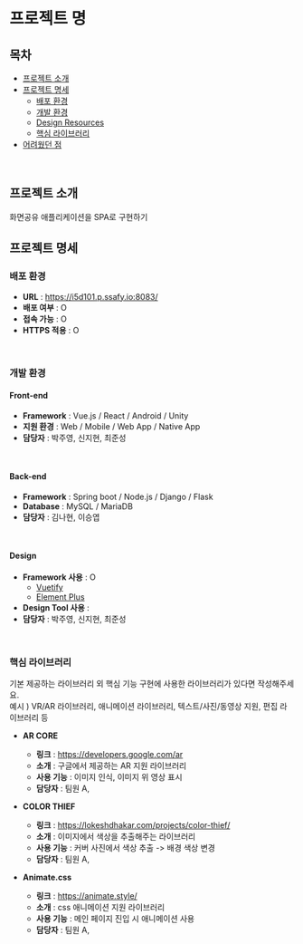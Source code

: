 # 프로젝트 명

## 목차

- [프로젝트 소개](#프로젝트-소개)   
- [프로젝트 명세](#프로젝트-명세)
  - [배포 환경](#배포-환경)
  - [개발 환경](#개발-환경)
  - [Design Resources](#design-resources)
  - [핵심 라이브러리](#핵심-라이브러리)
- [어려웠던 점](#어려웠던-점)
<br>

## 프로젝트 소개
화면공유 애플리케이션을 SPA로 구현하기
<br>

## 프로젝트 명세
<!-- ### 진행 상황
- __FE__
  - __공통(인증 토큰 관리)__
    - 로그인 및 토근 발급 시 토큰 localStorage에 저장(100%)
    - 페이지 진입 시 토큰여부 확인 후 로그인 화면 및 비로그인화면 표시(100%)
    - 공용 Axios 처리(50%)
      - 토큰 존재할 경우 {Authorization: Bearer 토큰값}으로 헤더에 전송(100%)
      - 에러처리(0%)
    - 로그아웃 처리(100%)
  - __로딩 스피너__
    - ~~명세에서 비동기 동작의 응답을 기다려야 하는 경우 로딩 스피너를 사용하라고 되어있었는데, 아직 홈, 검색, 정렬에 대한 구현이 없어 로딩 스피너 구현 못함~~
    - 홈> 방 목록 조회
      - 전체조회(0%)
      - 검색(0%)
      - 정렬(0%)
    - 홈> 방 목록> 방 상세 정보(0%)
    - 지난 회의 이력(0%)
  - __네비게이션(비로그인)__
    - 입력 필드 유효성 체크(100%)
    - 비로그인 상태의 사이드 메뉴는 홈만 표시(100%)
  - __네비게이션(로그인)__
    - 홈(100%)
    - 지난 회의 이력(100%)
    - 로그아웃(100%)
  - __회원가입__
    - 회원가입 버튼(100%)
    - 회원가입 팝업(100%)
  - __로그인__
    - 로그인 버튼(100%)
    - 로그인 팝업(100%)
  - __회원가입/로그인 버튼__
    - 로그인상태에서 회원가입, 로그인 버튼 숨김(100%)

- __BE__
  - __Database__
    - INIT, SQL
      - 초기 Database 테이블 설정(100%)
    - JPA
      - Entity 구현 (100%)
      - Repository 구현(20%)
  - __API__
    - 인증
      - [POST] /auth/login(100%)
    - 유저
      - 회원가입: [POST] /users(100%)
      - 내 프로필: [GET] /users/me(100%)
      - 유저정보: [GET] /users/<string:userId>(100%)
      - 유저정보수정: [PATCH] /users/<string:userId>(100%)
      - 유저정보삭제: [DELETE] /users/<string:userId>(100%) -->

### 배포 환경
- __URL__ : https://i5d101.p.ssafy.io:8083/
- __배포 여부__ : O
- __접속 가능__ : O
- __HTTPS 적용__ : O 
<!-- - __PORT__ : // 3rd Party에서 사용하는 포트가 있다면 기입해주세요. <- 기입 후 해당 주석 삭제 -->
<br>

### 개발 환경
#### Front-end
- __Framework__ : Vue.js / React / Android / Unity
- __지원 환경__ : Web / Mobile / Web App / Native App
- __담당자__ : 박주영, 신지현, 최준성
<br>

#### Back-end
- __Framework__ : Spring boot / Node.js / Django / Flask
- __Database__ : MySQL / MariaDB
- __담당자__ : 김나현, 이승엽
<br>

#### Design
- __Framework 사용__ : O
  - [Vuetify](https://vuetifyjs.com/)
  - [Element Plus](https://element-plus.org/)
- __Design Tool 사용__ : 
- __담당자__ : 박주영, 신지현, 최준성
<br>

<!-- ### Design Resources
__외부 템플릿 또는 에셋__ (이미지 또는 링크 첨부)
- 무료 이미지, 아이콘, 폰트 등은 제외
- [Vue Argon Design System](https://www.creative-tim.com/product/vue-argon-design-system?affiliate_id=116187) (무료)
  - __사용 기능__ : 디자인 전반 적용
- [Vue Black Dashboard Pro](https://www.creative-tim.com/product/vue-black-dashboard-pro?affiliate_id=116187) (유료)
  - __사용 기능__ : 캘린더 컴포넌트 사용
  <br>

__자체 제작 산출물__ (필요시 이미지 또는 설명 첨부)
- LOGO
- CardView
- Button
- Calendar
<br> -->

### 핵심 라이브러리
기본 제공하는 라이브러리 외 핵심 기능 구현에 사용한 라이브러리가 있다면 작성해주세요.   
예시 ) VR/AR 라이브러리, 애니메이션 라이브러리, 텍스트/사진/동영상 지원, 편집 라이브러리 등

- __AR CORE__
  - __링크__ : https://developers.google.com/ar
  - __소개__ : 구글에서 제공하는 AR 지원 라이브러리
  - __사용 기능__ : 이미지 인식, 이미지 위 영상 표시
  - __담당자__ : 팀원 A, 

- __COLOR THIEF__
  - __링크__ : https://lokeshdhakar.com/projects/color-thief/
  - __소개__ : 이미지에서 색상을 추출해주는 라이브러리
  - __사용 기능__ : 커버 사진에서 색상 추출 -> 배경 색상 변경
  - __담당자__ : 팀원 A,

- __Animate.css__
  - __링크__ : https://animate.style/
  - __소개__ : css 애니메이션 지원 라이브러리
  - __사용 기능__ : 메인 페이지 진입 시 애니메이션 사용
  - __담당자__ : 팀원 A,

